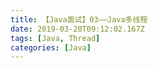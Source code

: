 ```yaml
---
title: 【Java面试】03——Java多线程
date: 2019-03-20T09:12:02.167Z
tags: [Java, Thread]
categories: [Java]
---
```


